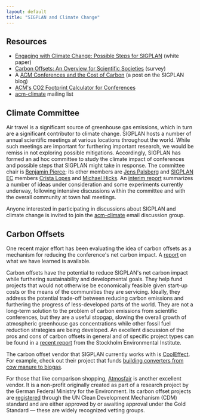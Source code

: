 ```yaml
---
layout: default
title: "SIGPLAN and Climate Change"
---
```


## Resources

- [Engaging with Climate Change: Possible Steps for
  SIGPLAN](http://www.cis.upenn.edu/~bcpierce/papers/sigplan-climate-report.pdf)
  (white paper)
- [Carbon Offsets: An Overview for Scientific
  Societies](http://www.cis.upenn.edu/~bcpierce/papers/carbon-offsets.pdf)
  (survey)
- A [ACM Conferences and the Cost of
  Carbon](https://blog.sigplan.org/2019/07/17/acm-conferences-and-the-cost-of-carbon/)
  (a post on the SIGPLAN blog)
- [ACM's CO2 Footprint Calculator for Conferences](https://co2calculator.acm.org)
- [acm-climate](https://groups.google.com/forum/#!forum/acm-climate)
  mailing list

## Climate Committee

Air travel is a significant source of greenhouse gas emissions, which in
turn are a significant contributor to climate change.  SIGPLAN hosts a
number of annual scientific meetings at various locations throughout the
world.  While such meetings are important for furthering important research,
we would be remiss in not exploring possible mitigations. Accordingly,
SIGPLAN has formed an ad hoc committee to study the climate impact of
conferences and possible steps that SIGPLAN might take in response. The
committee chair is [Benjamin Pierce](http://www.cis.upenn.edu/~bcpierce/);
its other members are [Jens Palsberg](http://web.cs.ucla.edu/~palsberg/) and
[SIGPLAN EC](/ContactUs) members
[Crista Lopes](http://www.ics.uci.edu/~lopes/) and
[Michael Hicks](http://www.cs.umd.edu/~mwh/). An
[interim report](http://www.cis.upenn.edu/~bcpierce/papers/sigplan-climate-report.pdf)
summarizes a number of ideas under consideration and some experiments
currently underway, following intensive discussions within the committee and
with the overall community at town hall meetings.

Anyone interested in participating in discussions about SIGPLAN and climate
change is invited to join the
[acm-climate](https://groups.google.com/forum/#!forum/acm-climate) email
discussion group.

## Carbon Offsets

One recent major effort has been evaluating the idea of carbon offsets as a
mechanism for reducing the conference's net carbon impact.  A
[report](http://www.cis.upenn.edu/~bcpierce/papers/sigplan-climate-report.pdf)
on what we have learned is available.

Carbon offsets have the potential to reduce SIGPLAN's net carbon impact
while furthering sustainability and developmental goals. They help
fund projects that would not otherwise be economically feasible given
start-up costs or the means of the communities they are
servicing. Ideally, they address the potential trade-off between
reducing carbon emissions and furthering the progress of
less-developed parts of the world.  They are not a long-term solution
to the problem of carbon emissions from scientific conferences, but
they are a useful stopgap, slowing the overall growth of atmospheric
greenhouse gas concentrations while other fossil fuel reduction
strategies are being developed.  An excellent discussion of the pros
and cons of carbon offsets in general and of specific project types
can be found in a [recent
report](https://www.sei-international.org/mediamanager/documents/Publications/Climate/SEI-WP-2016-03-ICAO-aviation-offsets-biofuels.pdf)
from the Stockholm Environmental Institute.

The carbon offset vendor that SIGPLAN currently works with is
[CoolEffect](https://www.cooleffect.org). For example, check out their
project that funds [building converters from cow manure to
biogas](https://www.cooleffect.org/content/project/community-biogas-program#What-it-does).

For those that like comparison shopping,
[Atmosfair](https://www.atmosfair.de/en/organisationsform) is another
excellent vendor.  It is a non-profit originally created as part of a
research project by the German Federal Ministry for the Environment. Its
carbon offset projects are
[registered](https://www.atmosfair.de/en/organisationsform) through the UN
Clean Development Mechanism (CDM) standard and are either approved by or
awaiting approval under the Gold Standard — these are widely recognized
vetting groups.  
